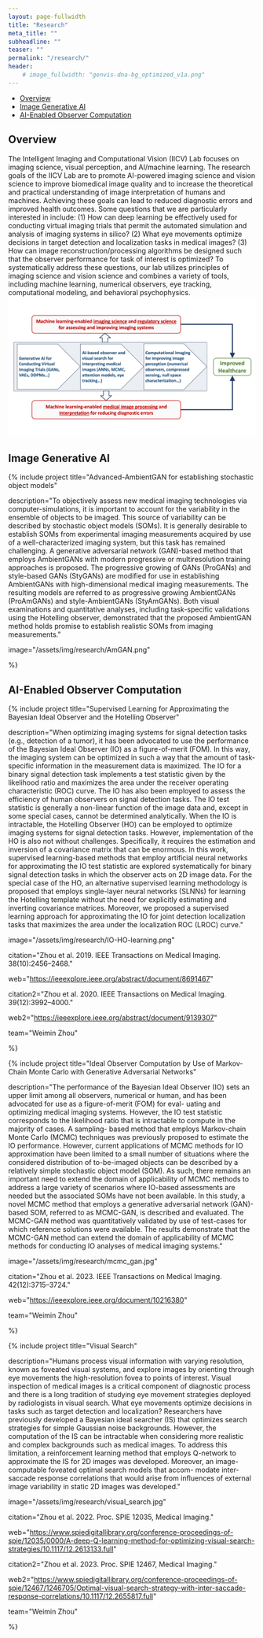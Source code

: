 ```yaml
---
layout: page-fullwidth
title: "Research"
meta_title: ""
subheadline: ""
teaser: ""
permalink: "/research/"
header:
    # image_fullwidth: "genvis-dna-bg_optimized_v1a.png"
---
```


<div data-magellan-expedition="fixed">
  <ul class="sub-nav">
    <li data-magellan-arrival="Overview"><a href="#Overview">Overview</a></li>
    <li data-magellan-arrival="IPOC"><a href="#IGAI">Image Generative AI</a></li>
    <li data-magellan-arrival="IGAI"><a href="#AIOC">AI-Enabled Observer Computation</a></li>
  </ul>
</div>

<h2 data-magellan-destination="Overview">Overview</h2>
<a name="Overview"></a>
The Intelligent Imaging and Computational Vision (IICV) Lab focuses on imaging science, visual perception, and AI/machine learning. The research goals of the IICV Lab are to promote AI-powered imaging science and vision science to improve biomedical image quality and to increase the theoretical and practical understanding of image interpretation of humans and machines. Achieving these goals can lead to reduced diagnostic errors and improved health outcomes. Some questions that we are particularly interested in include: (1) How can deep learning be effectively used for conducting virtual imaging trials that permit the automated simulation and analysis of imaging systems in silico? (2) What eye movements optimize decisions in target detection and localization tasks in medical images? (3) How can image reconstruction/processing algorithms be designed such that the observer performance for task of interest is optimized? To systematically address these questions, our lab utilizes principles of imaging science and vision science and combines a variety of tools, including machine learning, numerical observers, eye tracking, computational modeling, and behavioral psychophysics.
<img src="/assets/img/research/research-overview.png">



<h2 data-magellan-destination="IGAI">Image Generative AI</h2>
<a name="IGAI"></a>

{% include project
  title="Advanced-AmbientGAN for establishing stochastic object models"

  description="To objectively assess new medical imaging technologies via computer-simulations, it is important to account for the variability in the ensemble of objects to be imaged. This source of variability can be described by stochastic object models (SOMs). It is generally desirable to establish SOMs from experimental imaging measurements acquired by use of a well-characterized imaging system, but this task has remained challenging. A generative adversarial network (GAN)-based method that employs AmbientGANs with modern progressive or multiresolution training approaches is proposed. The progressive growing of GANs (ProGANs) and style-based GANs (StyGANs) are modified for use in establishing AmbientGANs with high-dimensional medical imaging measurements. The resulting models are referred to as progressive growing AmbientGANs (ProAmGANs) and style-AmbientGANs (StyAmGANs). Both visual examinations and quantitative analyses, including task-specific validations using the Hotelling observer, demonstrated that the proposed AmbientGAN method holds promise to establish realistic SOMs from imaging measurements."
 
image="/assets/img/research/AmGAN.png"
  

%}



<h2 data-magellan-destination="AIOC">AI-Enabled Observer Computation</h2>
<a name="AIOC"></a>

{% include project
  title="Supervised Learning for Approximating the Bayesian Ideal Observer and the Hotelling Observer"

  description="When optimizing imaging systems for signal detection tasks (e.g., detection of a tumor), it has been advocated to use the performance of the Bayesian Ideal Observer (IO) as a figure-of-merit (FOM). In this way, the imaging system can be optimized in such a way that the amount of task-specific information in the measurement data is maximized. The IO for a binary signal detection task implements a test statistic given by the likelihood ratio and maximizes the area under the receiver operating characteristic (ROC) curve. The IO has also been employed to assess the efficiency of human observers on signal detection tasks. The IO test statistic is generally a non-linear function of the image data and, except in some special cases, cannot be determined analytically. When the IO is intractable, the Hotelling Observer (HO) can be employed to optimize imaging systems for signal detection tasks. However, implementation of the HO is also not without challenges. Specifically, it requires the estimation and inversion of a covariance matrix that can be enormous. In this work, supervised learning-based methods that employ artificial neural networks for approximating the IO test statistic are explored systematically for binary signal detection tasks in which the observer acts on 2D image data. For the special case of the HO, an alternative supervised learning methodology is proposed that employs single-layer neural networks (SLNNs) for learning the Hotelling template without the need for explicitly estimating and inverting covariance matrices. Moreover, we proposed a supervised learning approach for approximating the IO for joint detection localization tasks that maximizes the area under the localization ROC (LROC) curve."

  image="/assets/img/research/IO-HO-learning.png"

  citation="Zhou et al. 2019. IEEE Transactions on Medical Imaging. 38(10):2456–2468."
  
  web="https://ieeexplore.ieee.org/abstract/document/8691467"

  citation2="Zhou et al. 2020. IEEE Transactions on Medical Imaging. 39(12):3992–4000."

  web2="https://ieeexplore.ieee.org/abstract/document/9139307"

  team="Weimin Zhou"

%}

{% include project
  title="Ideal Observer Computation by Use of Markov-Chain Monte Carlo with Generative Adversarial Networks"

  description="The performance of the Bayesian Ideal Observer (IO) sets an upper limit among all observers, numerical or human, and has been advocated for use as a figure-of-merit (FOM) for eval- uating and optimizing medical imaging systems. However, the IO test statistic corresponds to the likelihood ratio that is intractable to compute in the majority of cases. A sampling- based method that employs Markov-chain Monte Carlo (MCMC) techniques was previously proposed to estimate the IO performance. However, current applications of MCMC methods for IO approximation have been limited to a small number of situations where the considered distribution of to-be-imaged objects can be described by a relatively simple stochastic object model (SOM). As such, there remains an important need to extend the domain of applicability of MCMC methods to address a large variety of scenarios where IO-based assessments are needed but the associated SOMs have not been available. In this study, a novel MCMC method that employs a generative adversarial network (GAN)-based SOM, referred to as MCMC-GAN, is described and evaluated. The MCMC-GAN method was quantitatively validated by use of test-cases for which reference solutions were available. The results demonstrate that the MCMC-GAN method can extend the domain of applicability of MCMC methods for conducting IO analyses of medical imaging systems."

  image="/assets/img/research/mcmc_gan.jpg"

  citation="Zhou et al. 2023. IEEE Transactions on Medical Imaging. 42(12):3715–3724."

  web="https://ieeexplore.ieee.org/document/10216380"

  team="Weimin Zhou"

%}


{% include project
  title="Visual Search"

  description="Humans process visual information with varying resolution, known as foveated visual systems, and explore images by orienting through eye movements the high-resolution fovea to points of interest. Visual inspection of medical images is a critical component of diagnostic process and there is a long tradition of studying eye movement strategies deployed by radiologists in visual search. What eye movements optimize decisions in tasks such as target detection and localization? Researchers have previously developed a Bayesian ideal searcher (IS) that optimizes search strategies for simple Gaussian noise backgrounds. However, the computation of the IS can be intractable when considering more realistic and complex backgrounds such as medical images. To address this limitation, a reinforcement learning method that employs Q-network to approximate the IS for 2D images was developed. Moreover, an image-computable foveated optimal search models that accom- modate inter-saccade response correlations that would arise from influences of external image variability in static 2D images was developed."

  image="/assets/img/research/visual_search.jpg"

  citation="Zhou et al. 2022. Proc. SPIE 12035, Medical Imaging."

  web="https://www.spiedigitallibrary.org/conference-proceedings-of-spie/12035/0000/A-deep-Q-learning-method-for-optimizing-visual-search-strategies/10.1117/12.2613133.full"

  citation2="Zhou et al. 2023. Proc. SPIE 12467, Medical Imaging."

  web2="https://www.spiedigitallibrary.org/conference-proceedings-of-spie/12467/1246705/Optimal-visual-search-strategy-with-inter-saccade-response-correlations/10.1117/12.2655817.full"

  team="Weimin Zhou"

%}




